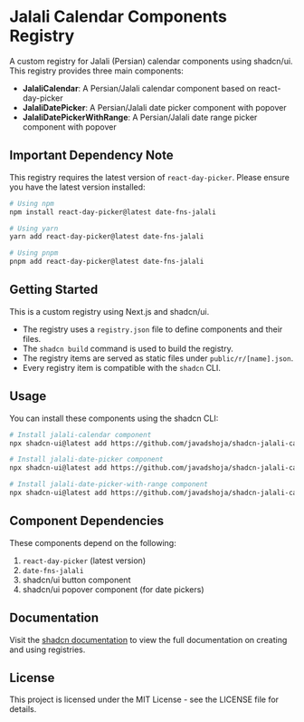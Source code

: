 # Jalali Calendar Components Registry

A custom registry for Jalali (Persian) calendar components using shadcn/ui. This registry provides three main components:

- **JalaliCalendar**: A Persian/Jalali calendar component based on react-day-picker
- **JalaliDatePicker**: A Persian/Jalali date picker component with popover
- **JalaliDatePickerWithRange**: A Persian/Jalali date range picker component with popover

## Important Dependency Note

This registry requires the latest version of `react-day-picker`. Please ensure you have the latest version installed:

```bash
# Using npm
npm install react-day-picker@latest date-fns-jalali

# Using yarn
yarn add react-day-picker@latest date-fns-jalali

# Using pnpm
pnpm add react-day-picker@latest date-fns-jalali
```

## Getting Started

This is a custom registry using Next.js and shadcn/ui.

- The registry uses a `registry.json` file to define components and their files.
- The `shadcn build` command is used to build the registry.
- The registry items are served as static files under `public/r/[name].json`.
- Every registry item is compatible with the `shadcn` CLI.

## Usage

You can install these components using the shadcn CLI:

```bash
# Install jalali-calendar component
npx shadcn-ui@latest add https://github.com/javadshoja/shadcn-jalali-calender/r/jalali-calendar.json

# Install jalali-date-picker component
npx shadcn-ui@latest add https://github.com/javadshoja/shadcn-jalali-calender/r/jalali-date-picker.json

# Install jalali-date-picker-with-range component
npx shadcn-ui@latest add https://github.com/javadshoja/shadcn-jalali-calender/r/jalali-date-picker-with-range.json
```

## Component Dependencies

These components depend on the following:

1. `react-day-picker` (latest version)
2. `date-fns-jalali`
3. shadcn/ui button component
4. shadcn/ui popover component (for date pickers)

## Documentation

Visit the [shadcn documentation](https://ui.shadcn.com/docs/registry) to view the full documentation on creating and using registries.

## License

This project is licensed under the MIT License - see the LICENSE file for details.
